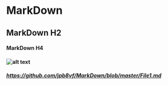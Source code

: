 # MarkDown
## MarkDown H2
#### MarkDown H4
#### ![alt text](http://www.dailyherald.com/storyimage/DA/20170927/SPORTS/170928939/AR/0/AR-170928939.jpg&updated=201709280620&MaxW=800&maxH=800&noborder)
##### https://github.com/jpb8vf/MarkDown/blob/master/File1.md
